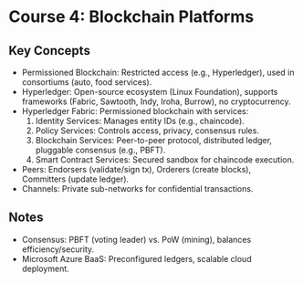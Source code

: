 # Course 4: Blockchain Platforms
## Key Concepts
- Permissioned Blockchain: Restricted access (e.g., Hyperledger), used in consortiums (auto, food services).
- Hyperledger: Open-source ecosystem (Linux Foundation), supports frameworks (Fabric, Sawtooth, Indy, Iroha, Burrow), no cryptocurrency.
- Hyperledger Fabric: Permissioned blockchain with services:
  1. Identity Services: Manages entity IDs (e.g., chaincode).
  2. Policy Services: Controls access, privacy, consensus rules.
  3. Blockchain Services: Peer-to-peer protocol, distributed ledger, pluggable consensus (e.g., PBFT).
  4. Smart Contract Services: Secured sandbox for chaincode execution.
- Peers: Endorsers (validate/sign tx), Orderers (create blocks), Committers (update ledger).
- Channels: Private sub-networks for confidential transactions.

## Notes
- Consensus: PBFT (voting leader) vs. PoW (mining), balances efficiency/security.
- Microsoft Azure BaaS: Preconfigured ledgers, scalable cloud deployment.
